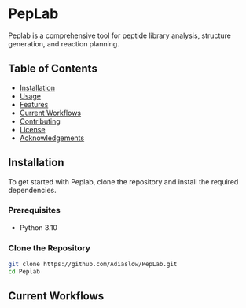 # PepLab

Peplab is a comprehensive tool for peptide library analysis, structure generation, and reaction planning.

## Table of Contents

- [Installation](#installation)
- [Usage](#usage)
- [Features](#features)
- [Current Workflows](#current-workflows)
- [Contributing](#contributing)
- [License](#license)
- [Acknowledgements](#acknowledgements)

## Installation

To get started with Peplab, clone the repository and install the required dependencies.

### Prerequisites

- Python 3.10

### Clone the Repository

```bash
git clone https://github.com/Adiaslow/PepLab.git
cd Peplab
```

## Current Workflows
